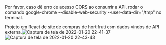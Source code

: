 Por favor, caso dê erro de acesso CORS ao consumir a API, rodar o comando google-chrome --disable-web-security --user-data-dir="/tmp" no terminal.

Projeto em React de site de compras de hortifruti com dados vindos de API externa.![Captura de tela de 2022-01-20 22-41-37](https://user-images.githubusercontent.com/80271634/150450345-9e33deab-e4a5-47ee-9615-50b3c8956efa.png)
![Captura de tela de 2022-01-20 22-43-43](https://user-images.githubusercontent.com/80271634/150450395-37124103-8faa-4ab1-9e0b-0b3552f4570a.png)
